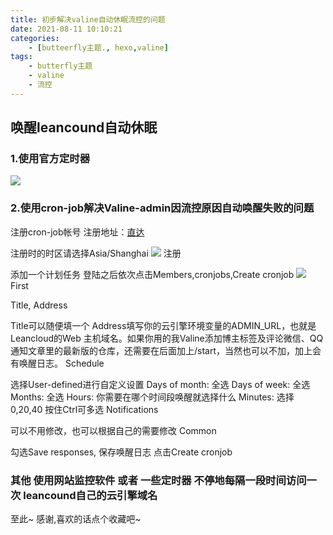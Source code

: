 ```yaml
---
title: 初步解决valine自动休眠流控的问题
date: 2021-08-11 10:10:21
categories:
    - [butteerfly主题., hexo,valine]
tags:
    - butterfly主题
    - valine
    - 流控
---
```

## 唤醒leancound自动休眠
### 1.使用官方定时器
![](https://cdn.jsdelivr.net/gh/chrelyonly/cdn-speed@master/help/20210810102152.png)
### 2.使用cron-job解决Valine-admin因流控原因自动唤醒失败的问题
注册cron-job帐号
注册地址：[直达](https://cron-job.org/en/signup/)

注册时的时区请选择Asia/Shanghai
![](https://cdn.jsdelivr.net/gh/chrelyonly/cdn-speed@master/help/20210810102411.png)
注册

添加一个计划任务
登陆之后依次点击Members,cronjobs,Create cronjob
![](https://cdn.jsdelivr.net/gh/chrelyonly/cdn-speed@master/help/20210810102439.png)
First

Title, Address

Title可以随便填一个
Address填写你的云引擎环境变量的ADMIN_URL，也就是Leancloud的Web 主机域名。如果你用的我Valine添加博主标签及评论微信、QQ通知文章里的最新版的仓库，还需要在后面加上/start，当然也可以不加，加上会有唤醒日志。
Schedule

选择User-defined进行自定义设置
Days of month: 全选
Days of week: 全选
Months: 全选
Hours: 你需要在哪个时间段唤醒就选择什么
Minutes: 选择0,20,40
按住Ctrl可多选
Notifications

可以不用修改，也可以根据自己的需要修改
Common

勾选Save responses, 保存唤醒日志
点击Create cronjob

### 其他 使用网站监控软件 或者 一些定时器 不停地每隔一段时间访问一次 leancound自己的云引擎域名


至此~ 感谢,喜欢的话点个收藏吧~
